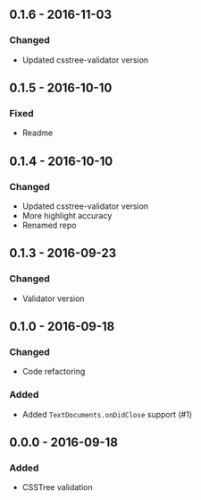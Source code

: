 ## 0.1.6 - 2016-11-03

### Changed

- Updated csstree-validator version

## 0.1.5 - 2016-10-10

### Fixed

- Readme

## 0.1.4 - 2016-10-10

### Changed

- Updated csstree-validator version
- More highlight accuracy    
- Renamed repo

## 0.1.3 - 2016-09-23

### Changed

- Validator version

## 0.1.0 - 2016-09-18

### Changed

- Code refactoring

### Added

- Added `TextDocuments.onDidClose` support (#1)

## 0.0.0 - 2016-09-18

### Added

- CSSTree validation